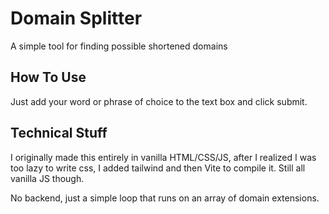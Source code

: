 # Domain Splitter
 A simple tool for finding possible shortened domains

## How To Use
Just add your word or phrase of choice to the text box and click submit.

## Technical Stuff
I originally made this entirely in vanilla HTML/CSS/JS,
after I realized I was too lazy to write css, I added tailwind and then Vite to compile it.
Still all vanilla JS though.

No backend, just a simple loop that runs on an array of domain extensions.
